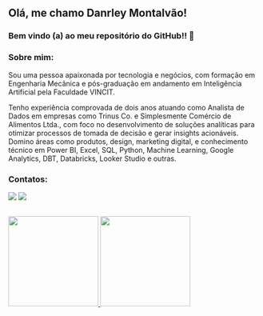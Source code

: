## Olá, me chamo Danrley Montalvão!
### Bem vindo (a) ao meu repositório do GitHub!! 👋

### Sobre mim:
Sou uma pessoa apaixonada por tecnologia e negócios, com formação em Engenharia Mecânica e pós-graduação em andamento em Inteligência Artificial pela Faculdade VINCIT. 

Tenho experiência comprovada de dois anos atuando como Analista de Dados em empresas como Trinus Co. e Simplesmente Comércio de Alimentos Ltda., com foco no desenvolvimento de soluções analíticas para otimizar processos de tomada de decisão e gerar insights acionáveis. Domino áreas como produtos, design, marketing digital, e conhecimento técnico em Power BI, Excel, SQL, Python, Machine Learning, Google Analytics, DBT, Databricks, Looker Studio e outras.

### Contatos:
<div>
<a href = "mailto:danrley.1260@gmail.com"><img src="https://img.shields.io/badge/Gmail-D14836?style=for-the-badge&logo=gmail&logoColor=white" target="_blank"></a>
<a href="https://www.linkedin.com/in/danrleymontalv%C3%A3o/" target="_blank"><img src="https://img.shields.io/badge/-LinkedIn-%230077B5?style=for-the-badge&logo=linkedin&logoColor=white" target="_blank"></a>   
</div>

##
<div>
<a href="https://github.com/danrleymontalvao">
<img height="180em" src="https://github-readme-stats.vercel.app/api/top-langs/?username=danrleymontalvao&layout=compact&langs_count=7&theme=dracula"/>
<img height="180em" src="https://github-readme-stats.vercel.app/api?username=danrleymontalvao&show_icons=true&theme=dracula&include_all_commits=true&count_private=true"/>
</div>

<!--
**danrleymontalvao/danrleymontalvao** is a ✨ _special_ ✨ repository because its `README.md` (this file) appears on your GitHub profile.

Here are some ideas to get you started:

- 🔭 I’m currently working on ...
- 🌱 I’m currently learning ...
- 👯 I’m looking to collaborate on ...
- 🤔 I’m looking for help with ...
- 💬 Ask me about ...
- 📫 How to reach me: ...
- 😄 Pronouns: ...
- ⚡ Fun fact: ...
-->
